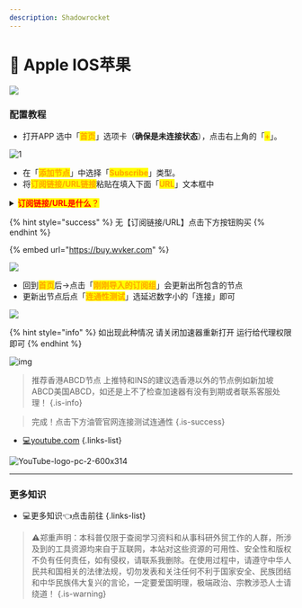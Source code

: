 ```yaml
---
description: Shadowrocket
---
```


# 🍎 Apple IOS苹果



![](https://1-1306085497.cos.ap-shanghai.myqcloud.com/img/20210802001525.jpeg)

### 配置教程

* 打开APP 选中「<mark style="color:orange;">**首页**</mark>」选项卡（**确保是未连接状态**），点击右上角的「<mark style="color:orange;">**+**</mark>」。

![1](https://1-1306085497.cos.ap-shanghai.myqcloud.com/img/1.png)

* 在「<mark style="color:orange;">**添加节点**</mark>」中选择「<mark style="color:orange;">**Subscribe**</mark>」类型。
* 将<mark style="color:orange;">**订阅链接/URL链接**</mark>粘贴在填入下面「<mark style="color:orange;">**URL**</mark>」文本框中

<details>

<summary><mark style="color:red;"><strong>订阅链接/URL是什么</strong>？</mark></summary>

是很长的一段网址链接，打开是一串API字符串。例：【订阅链接/URL：】<mark style="color:red;">https://\*\*\*.com/api/v1/client/subscribe?token=\*\*\*\*</mark>红字部分就是你的订阅链接，每个人都是单独的。确保前后没有空格和中文，复制导入进加速器即可，一般购买后机器人会发送过去请查看聊天记录及邮箱！

</details>

{% hint style="success" %}
无【订阅链接/URL】点击下方按钮购买
{% endhint %}

{% embed url="https://buy.wvker.com" %}

![](https://1-1306085497.cos.ap-shanghai.myqcloud.com/img/2.png)

* 回到<mark style="color:orange;">**首页**</mark>后→点击「<mark style="color:orange;">**刚刚导入的订阅组**</mark>」会更新出所包含的节点
* 更新出节点后点「<mark style="color:orange;">**连通性测试**</mark>」选延迟数字小的「连接」即可

![](https://1-1306085497.cos.ap-shanghai.myqcloud.com/img/3.png)

{% hint style="info" %}
如出现此种情况 请关闭加速器重新打开 运行给代理权限即可&#x20;
{% endhint %}

![img](https://1-1306085497.cos.ap-shanghai.myqcloud.com/img/image-4.png)

> 推荐香港ABCD节点 上推特和INS的建议选香港以外的节点例如新加坡ABCD美国ABCD，如还是上不了检查加速器有没有到期或者联系客服处理！ {.is-info}

> 完成！点击下方油管官网连接测试连通性 {.is-success}

* [💻youtube.com](https://www.youtube.com) {.links-list}

![YouTube-logo-pc-2-600x314](https://1-1306085497.cos.ap-shanghai.myqcloud.com/img/YouTube-logo-pc-2-600x314.png)

***

### 更多知识

* 💻更多知识👈点击前往 {.links-list}

> ⚠️郑重声明：本科普仅限于查阅学习资料和从事科研外贸工作的人群，所涉及到的工具资源均来自于互联网，本站对这些资源的可用性、安全性和版权不负有任何责任，如有侵权，请联系我删除。在使用过程中，请遵守中华人民共和国相关的法律法规，切勿发表和关注任何不利于国家安全、民族团结和中华民族伟大复兴的言论，一定要爱国明理，极端政治、宗教涉恐人士请绕道！ {.is-warning}
